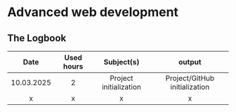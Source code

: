 # Advanced web development
## The Logbook
| Date  | Used hours | Subject(s) |  output |
| :-: | :-: | :-: | :-: |
| 10.03.2025 | 2 | Project initialization  | Project/GitHub initialization |
| x | x | x | x |
